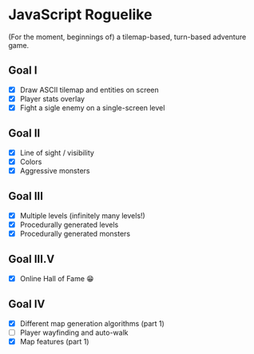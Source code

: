 # JavaScript Roguelike

(For the moment, beginnings of) a tilemap-based, turn-based adventure game.

## Goal I

- [x] Draw ASCII tilemap and entities on screen
- [x] Player stats overlay
- [x] Fight a sigle enemy on a single-screen level

## Goal II

- [x] Line of sight / visibility
- [x] Colors
- [x] Aggressive monsters

## Goal III

- [x] Multiple levels (infinitely many levels!)
- [x] Procedurally generated levels
- [x] Procedurally generated monsters

## Goal III.V

- [x] Online Hall of Fame :grin:

## Goal IV

- [x] Different map generation algorithms (part 1)
- [ ] Player wayfinding and auto-walk
- [x] Map features (part 1)
